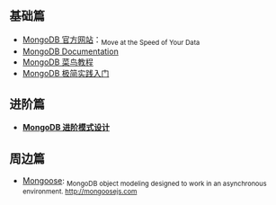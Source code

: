 ## 基础篇

- [MongoDB 官方网站](https://www.mongodb.com/)：<sub>Move at the Speed of Your Data</sub>
- [MongoDB Documentation](https://docs.mongodb.com/)
- [MongoDB 菜鸟教程](http://www.runoob.com/mongodb/mongodb-tutorial.html)
- [MongoDB 极简实践入门](https://github.com/StevenSLXie/Tutorials-for-Web-Developers/blob/master/MongoDB%20%E6%9E%81%E7%AE%80%E5%AE%9E%E8%B7%B5%E5%85%A5%E9%97%A8.md)

## 进阶篇

- **[MongoDB 进阶模式设计](http://www.mongoing.com/mongodb-advanced-pattern-design)**


## 周边篇

- [Mongoose](https://github.com/Automattic/mongoose): <sub>MongoDB object modeling designed to work in an asynchronous environment. http://mongoosejs.com</sub>